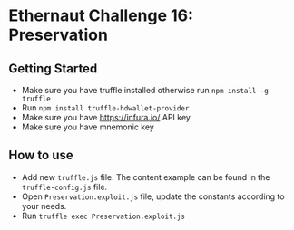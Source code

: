 # Ethernaut Challenge 16: Preservation


## Getting Started
* Make sure you have truffle installed otherwise run `npm install -g truffle`
* Run `npm install truffle-hdwallet-provider`
* Make sure you have https://infura.io/ API key
* Make sure you have mnemonic key

## How to use
* Add new `truffle.js` file. The content example can be found in the `truffle-config.js` file.
* Open `Preservation.exploit.js` file, update the constants according to your needs.
* Run `truffle exec Preservation.exploit.js`
